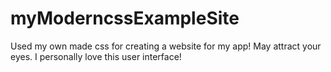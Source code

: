 # myModerncssExampleSite
Used my own made css for creating a website for my app! May attract your eyes. I personally love this user interface!
